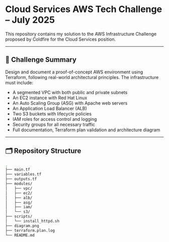 # Cloud Services AWS Tech Challenge – July 2025

This repository contains my solution to the AWS Infrastructure Challenge proposed by Coldfire for the Cloud Services position.

---

## 📌 Challenge Summary

Design and document a proof-of-concept AWS environment using Terraform, following real-world architectural principles. The infrastructure must include:

- A segmented VPC with both public and private subnets
- An EC2 instance with Red Hat Linux
- An Auto Scaling Group (ASG) with Apache web servers
- An Application Load Balancer (ALB)
- Two S3 buckets with lifecycle policies
- IAM roles for access control and logging
- Security groups for all necessary traffic
- Full documentation, Terraform plan validation and architecture diagram

---

## 🗂️ Repository Structure

```bash
.
├── main.tf
├── variables.tf
├── outputs.tf
├── modules/
│   ├── vpc/
│   ├── ec2/
│   ├── alb/
│   ├── asg/
│   ├── iam/
│   └── s3/
├── scripts/
│   └── install_httpd.sh
├── diagram.png
├── terraform.plan.log
└── README.md
